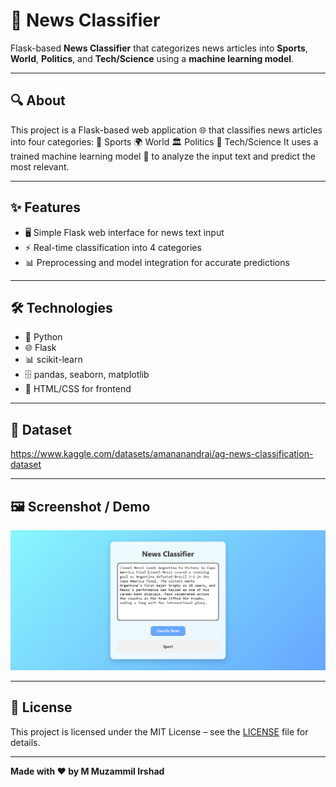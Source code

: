 # 📰 News Classifier

Flask-based **News Classifier** that categorizes news articles into **Sports**, **World**, **Politics**, and **Tech/Science** using a **machine learning model**.

---


## 🔍 About

This project is a Flask-based web application 🌐 that classifies news articles into four categories:
🏅 Sports
🌍 World
🏛️ Politics
🔬 Tech/Science
It uses a trained machine learning model 🤖 to analyze the input text and predict the most relevant.

---

## ✨ Features

- 🖥️ Simple Flask web interface for news text input
- ⚡ Real-time classification into 4 categories
- 📊 Preprocessing and model integration for accurate predictions

---

## 🛠️ Technologies

- 🐍 Python  
- 🌐 Flask  
- 📊 scikit-learn  
- 🗄️ pandas, seaborn, matplotlib 
- 🎨 HTML/CSS for frontend  

---

## 💾 Dataset

https://www.kaggle.com/datasets/amananandrai/ag-news-classification-dataset

---

## 🖼️ Screenshot / Demo

![Screenshot](images/ss.png)  

---

## 📄 License

This project is licensed under the MIT License – see the [LICENSE](LICENSE) file for details.

---

**Made with ❤️ by M Muzammil Irshad**

